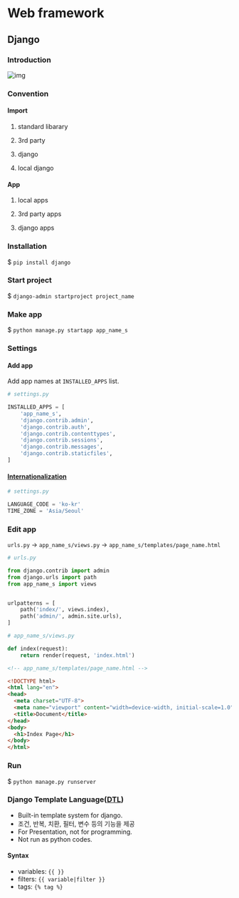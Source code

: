 # Web framework

## Django

### Introduction

![img](https://mdn.mozillademos.org/files/13931/basic-django.png)



### Convention

#### Import

1. standard libarary

2. 3rd party

3. django

4. local django

#### App

1. local apps

2. 3rd party apps

3. django apps



### Installation

$ `pip install django`



### Start project

$ `django-admin startproject project_name`



### Make app

$ `python manage.py startapp app_name_s`



### Settings

#### Add app

Add app names at `INSTALLED_APPS` list.

```python
# settings.py

INSTALLED_APPS = [
	'app_name_s',
    'django.contrib.admin',
    'django.contrib.auth',
    'django.contrib.contenttypes',
    'django.contrib.sessions',
    'django.contrib.messages',
    'django.contrib.staticfiles',
]
```



#### [Internationalization](https://docs.djangoproject.com/en/3.1/topics/i18n/)

```python
# settings.py

LANGUAGE_CODE = 'ko-kr'
TIME_ZONE = 'Asia/Seoul'
```



### Edit app

`urls.py` -> `app_name_s/views.py` -> `app_name_s/templates/page_name.html`

```python
# urls.py

from django.contrib import admin
from django.urls import path
from app_name_s import views


urlpatterns = [
    path('index/', views.index),
    path('admin/', admin.site.urls),
]
```

```python
# app_name_s/views.py

def index(request):
    return render(request, 'index.html')
```

```html
<!-- app_name_s/templates/page_name.html -->

<!DOCTYPE html>
<html lang="en">
<head>
  <meta charset="UTF-8">
  <meta name="viewport" content="width=device-width, initial-scale=1.0">
  <title>Document</title>
</head>
<body>
  <h1>Index Page</h1>
</body>
</html>
```



### Run

$ `python manage.py runserver`



### Django Template Language([DTL](https://docs.djangoproject.com/en/3.1/ref/templates/language/))

- Built-in template system for django.
- 조건, 반복, 치환, 필터, 변수 등의 기능을 제공
- For Presentation, not for programming.
- Not run as python codes.



#### Syntax

- variables: `{{ }}`
- filters: `{{ variable|filter }}`
- tags: `{% tag %}`